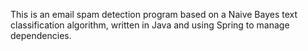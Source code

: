 This is an email spam detection program based on a Naive Bayes text classification algorithm, written in Java and using Spring to manage dependencies.
